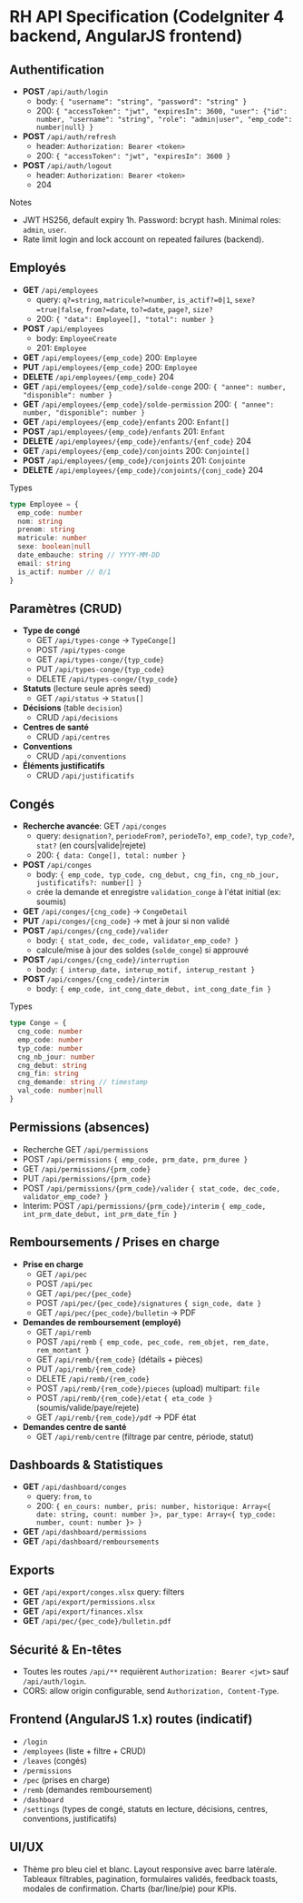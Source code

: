 # RH API Specification (CodeIgniter 4 backend, AngularJS frontend)

## Authentification
- **POST** `/api/auth/login`
  - body: `{ "username": "string", "password": "string" }`
  - 200: `{ "accessToken": "jwt", "expiresIn": 3600, "user": {"id": number, "username": "string", "role": "admin|user", "emp_code": number|null} }`
- **POST** `/api/auth/refresh`
  - header: `Authorization: Bearer <token>`
  - 200: `{ "accessToken": "jwt", "expiresIn": 3600 }`
- **POST** `/api/auth/logout`
  - header: `Authorization: Bearer <token>`
  - 204

Notes
- JWT HS256, default expiry 1h. Password: bcrypt hash. Minimal roles: `admin`, `user`.
- Rate limit login and lock account on repeated failures (backend).

## Employés
- **GET** `/api/employees`
  - query: `q?=string`, `matricule?=number`, `is_actif?=0|1`, `sexe?=true|false`, `from?=date`, `to?=date`, `page?`, `size?`
  - 200: `{ "data": Employee[], "total": number }`
- **POST** `/api/employees`
  - body: `EmployeeCreate`
  - 201: `Employee`
- **GET** `/api/employees/{emp_code}` 200: `Employee`
- **PUT** `/api/employees/{emp_code}` 200: `Employee`
- **DELETE** `/api/employees/{emp_code}` 204
- **GET** `/api/employees/{emp_code}/solde-conge` 200: `{ "annee": number, "disponible": number }`
- **GET** `/api/employees/{emp_code}/solde-permission` 200: `{ "annee": number, "disponible": number }`
- **GET** `/api/employees/{emp_code}/enfants` 200: `Enfant[]`
- **POST** `/api/employees/{emp_code}/enfants` 201: `Enfant`
- **DELETE** `/api/employees/{emp_code}/enfants/{enf_code}` 204
- **GET** `/api/employees/{emp_code}/conjoints` 200: `Conjointe[]`
- **POST** `/api/employees/{emp_code}/conjoints` 201: `Conjointe`
- **DELETE** `/api/employees/{emp_code}/conjoints/{conj_code}` 204

Types
```ts
type Employee = {
  emp_code: number
  nom: string
  prenom: string
  matricule: number
  sexe: boolean|null
  date_embauche: string // YYYY-MM-DD
  email: string
  is_actif: number // 0/1
}
```

## Paramètres (CRUD)
- **Type de congé**
  - GET `/api/types-conge` -> `TypeConge[]`
  - POST `/api/types-conge`
  - GET `/api/types-conge/{typ_code}`
  - PUT `/api/types-conge/{typ_code}`
  - DELETE `/api/types-conge/{typ_code}`
- **Statuts** (lecture seule après seed)
  - GET `/api/status` -> `Status[]`
- **Décisions** (table `decision`)
  - CRUD `/api/decisions`
- **Centres de santé**
  - CRUD `/api/centres`
- **Conventions**
  - CRUD `/api/conventions`
- **Éléments justificatifs**
  - CRUD `/api/justificatifs`

## Congés
- **Recherche avancée**: GET `/api/conges`
  - query: `designation?`, `periodeFrom?`, `periodeTo?`, `emp_code?`, `typ_code?`, `stat?` (en cours|valide|rejete)
  - 200: `{ data: Conge[], total: number }`
- **POST** `/api/conges`
  - body: `{ emp_code, typ_code, cng_debut, cng_fin, cng_nb_jour, justificatifs?: number[] }`
  - crée la demande et enregistre `validation_conge` à l'état initial (ex: soumis)
- **GET** `/api/conges/{cng_code}` -> `CongeDetail`
- **PUT** `/api/conges/{cng_code}` -> met à jour si non validé
- **POST** `/api/conges/{cng_code}/valider`
  - body: `{ stat_code, dec_code, validator_emp_code? }`
  - calcule/mise à jour des soldes (`solde_conge`) si approuvé
- **POST** `/api/conges/{cng_code}/interruption`
  - body: `{ interup_date, interup_motif, interup_restant }`
- **POST** `/api/conges/{cng_code}/interim`
  - body: `{ emp_code, int_cong_date_debut, int_cong_date_fin }`

Types
```ts
type Conge = {
  cng_code: number
  emp_code: number
  typ_code: number
  cng_nb_jour: number
  cng_debut: string
  cng_fin: string
  cng_demande: string // timestamp
  val_code: number|null
}
```

## Permissions (absences)
- Recherche GET `/api/permissions`
- POST `/api/permissions` `{ emp_code, prm_date, prm_duree }`
- GET `/api/permissions/{prm_code}`
- PUT `/api/permissions/{prm_code}`
- POST `/api/permissions/{prm_code}/valider` `{ stat_code, dec_code, validator_emp_code? }`
- Interim: POST `/api/permissions/{prm_code}/interim` `{ emp_code, int_prm_date_debut, int_prm_date_fin }`

## Remboursements / Prises en charge
- **Prise en charge**
  - GET `/api/pec`
  - POST `/api/pec`
  - GET `/api/pec/{pec_code}`
  - POST `/api/pec/{pec_code}/signatures` `{ sign_code, date }`
  - GET `/api/pec/{pec_code}/bulletin` -> PDF
- **Demandes de remboursement (employé)**
  - GET `/api/remb`
  - POST `/api/remb` `{ emp_code, pec_code, rem_objet, rem_date, rem_montant }`
  - GET `/api/remb/{rem_code}` (détails + pièces)
  - PUT `/api/remb/{rem_code}`
  - DELETE `/api/remb/{rem_code}`
  - POST `/api/remb/{rem_code}/pieces` (upload) multipart: `file`
  - POST `/api/remb/{rem_code}/etat` `{ eta_code }` (soumis/valide/paye/rejete)
  - GET `/api/remb/{rem_code}/pdf` -> PDF état
- **Demandes centre de santé**
  - GET `/api/remb/centre` (filtrage par centre, période, statut)

## Dashboards & Statistiques
- **GET** `/api/dashboard/conges`
  - query: `from`, `to`
  - 200: `{ en_cours: number, pris: number, historique: Array<{ date: string, count: number }>, par_type: Array<{ typ_code: number, count: number }> }`
- **GET** `/api/dashboard/permissions`
- **GET** `/api/dashboard/remboursements`

## Exports
- **GET** `/api/export/conges.xlsx` query: filters
- **GET** `/api/export/permissions.xlsx`
- **GET** `/api/export/finances.xlsx`
- **GET** `/api/pec/{pec_code}/bulletin.pdf`

## Sécurité & En-têtes
- Toutes les routes `/api/**` requièrent `Authorization: Bearer <jwt>` sauf `/api/auth/login`.
- CORS: allow origin configurable, send `Authorization, Content-Type`.

## Frontend (AngularJS 1.x) routes (indicatif)
- `/login`
- `/employees` (liste + filtre + CRUD)
- `/leaves` (congés)
- `/permissions`
- `/pec` (prises en charge)
- `/remb` (demandes remboursement)
- `/dashboard`
- `/settings` (types de congé, statuts en lecture, décisions, centres, conventions, justificatifs)

## UI/UX
- Thème pro bleu ciel et blanc. Layout responsive avec barre latérale. Tableaux filtrables, pagination, formulaires validés, feedback toasts, modales de confirmation. Charts (bar/line/pie) pour KPIs.
